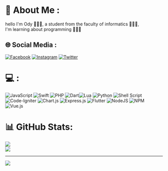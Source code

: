 # 💫 About Me :
hello I'm Ody 🙋🏻‍♂️, a student from the faculty of informatics 👨🏻‍🎓, <br>I'm learning about programming 👨🏻‍💻


## 🌐 Social Media :
[![Facebook](https://img.shields.io/badge/Facebook-%231877F2.svg?logo=Facebook&logoColor=white)](https://facebook.com/mikaelodys) [![Instagram](https://img.shields.io/badge/Instagram-%23E4405F.svg?logo=Instagram&logoColor=white)](https://instagram.com/mikaelodysius) [![Twitter](https://img.shields.io/badge/Twitter-%231DA1F2.svg?logo=Twitter&logoColor=white)](https://twitter.com/mikaelody) 

# 💻 :
![JavaScript](https://img.shields.io/badge/javascript-%23323330.svg?style=for-the-badge&logo=javascript&logoColor=%23F7DF1E) ![Swift](https://img.shields.io/badge/swift-F54A2A?style=for-the-badge&logo=swift&logoColor=white) ![PHP](https://img.shields.io/badge/php-%23777BB4.svg?style=for-the-badge&logo=php&logoColor=white) ![Dart](https://img.shields.io/badge/dart-%230175C2.svg?style=for-the-badge&logo=dart&logoColor=white)![Lua](https://img.shields.io/badge/lua-%232C2D72.svg?style=for-the-badge&logo=lua&logoColor=white) ![Python](https://img.shields.io/badge/python-3670A0?style=for-the-badge&logo=python&logoColor=ffdd54) ![Shell Script](https://img.shields.io/badge/shell_script-%23121011.svg?style=for-the-badge&logo=gnu-bash&logoColor=white)![Code-Igniter](https://img.shields.io/badge/CodeIgniter-%23EF4223.svg?style=for-the-badge&logo=codeIgniter&logoColor=white) ![Chart.js](https://img.shields.io/badge/chart.js-F5788D.svg?style=for-the-badge&logo=chart.js&logoColor=white) ![Express.js](https://img.shields.io/badge/express.js-%23404d59.svg?style=for-the-badge&logo=express&logoColor=%2361DAFB) ![Flutter](https://img.shields.io/badge/Flutter-%2302569B.svg?style=for-the-badge&logo=Flutter&logoColor=white) ![NodeJS](https://img.shields.io/badge/node.js-6DA55F?style=for-the-badge&logo=node.js&logoColor=white) ![NPM](https://img.shields.io/badge/NPM-%23000000.svg?style=for-the-badge&logo=npm&logoColor=white) ![Vue.js](https://img.shields.io/badge/vuejs-%2335495e.svg?style=for-the-badge&logo=vuedotjs&logoColor=%234FC08D)
# 📊 GitHub Stats:
![](https://github-readme-stats.vercel.app/api?username=mikaelody&theme=dracula&hide_border=false&include_all_commits=true&count_private=true)<br/>
![](https://github-readme-streak-stats.herokuapp.com/?user=mikaelody&theme=dracula&hide_border=false)<br/>

---

[![](https://visitcount.itsvg.in/api?id=mikaelody&icon=4&color=6)](https://visitcount.itsvg.in)


<!--
**mikaelody/mikaelody** is a ✨ _special_ ✨ repository because its `README.md` (this file) appears on your GitHub profile.

Here are some ideas to get you started:

- 🔭 I’m currently working on ...
- 🌱 I’m currently learning ...
- 👯 I’m looking to collaborate on ...
- 🤔 I’m looking for help with ...
- 💬 Ask me about ...
- 📫 How to reach me: ...
- 😄 Pronouns: ...
- ⚡ Fun fact: ...
-->
